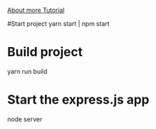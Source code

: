 [About more Tutorial](https://medium.com/@athivvat/%E0%B8%AA%E0%B8%A3%E0%B9%89%E0%B8%B2%E0%B8%87-react-application-%E0%B8%94%E0%B9%89%E0%B8%A7%E0%B8%A2-create-react-app-react-router-express-js-118356fa72ad)

#Start project
yarn start | npm start
# Build project
yarn run build
# Start the express.js app
node server